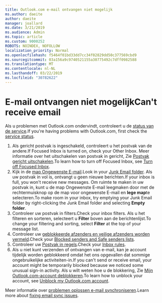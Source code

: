 ```yaml
---
title: Outlook.com e-mail ontvangen niet mogelijk
ms.author: daeite
author: daeite
manager: joallard
ms.date: 3/21/2019
ms.audience: Admin
ms.topic: article
ms.custom: 9000252
ROBOTS: NOINDEX, NOFOLLOW
localization_priority: Normal
ms.openlocfilehash: f5464f01bd33dd7cc34f02829dd50c377569cbd9
ms.sourcegitcommit: 03a156a9c9740521155a30775492c7dff0982588
ms.translationtype: MT
ms.contentlocale: nl-NL
ms.lasthandoff: 03/22/2019
ms.locfileid: "30782622"
---
```

# <a name="cant-receive-email"></a><span data-ttu-id="8236e-102">E-mail ontvangen niet mogelijk</span><span class="sxs-lookup"><span data-stu-id="8236e-102">Can't receive email</span></span>

<span data-ttu-id="8236e-103">Als u problemen met Outlook.com ondervindt, controleert u de [status van de service](https://go.microsoft.com/fwlink/p/?linkid=837482).</span><span class="sxs-lookup"><span data-stu-id="8236e-103">If you're having problems with Outlook.com, first check the [service status](https://go.microsoft.com/fwlink/p/?linkid=837482).</span></span>

1. <span data-ttu-id="8236e-104">Als gericht postvak is ingeschakeld, controleert u het postvak van de andere.</span><span class="sxs-lookup"><span data-stu-id="8236e-104">If Focused Inbox is turned on, check your Other Inbox.</span></span> <span data-ttu-id="8236e-105">Meer informatie over het uitschakelen van postvak in gericht, Zie [Postvak gericht uitschakelen](https://support.office.com/article/f714d94d-9e63-4217-9ccb-6cb2986aa1b2).</span><span class="sxs-lookup"><span data-stu-id="8236e-105">To learn how to turn off Focused Inbox, see [Turn off Focused Inbox](https://support.office.com/article/f714d94d-9e63-4217-9ccb-6cb2986aa1b2).</span></span>
1. <span data-ttu-id="8236e-106">Kijk in de [map Ongewenste E-mail](https://outlook.live.com/mail/junkemail).</span><span class="sxs-lookup"><span data-stu-id="8236e-106">Look in your [Junk Email folder](https://outlook.live.com/mail/junkemail).</span></span> <span data-ttu-id="8236e-107">Als uw postvak in vol is, ontvangt u geen nieuwe berichten.</span><span class="sxs-lookup"><span data-stu-id="8236e-107">If your inbox is full, you won't receive new messages.</span></span> <span data-ttu-id="8236e-108">Om ruimte te maken in uw postvak in, kunt u de map Ongewenste E-mail leegmaken door met de rechtermuisknop op de map voor ongewenste E-mail en **lege map**te selecteren.</span><span class="sxs-lookup"><span data-stu-id="8236e-108">To make room in your inbox, try emptying your Junk Email folder by right-clicking the Junk Email folder and selecting **Empty folder**.</span></span>
1. <span data-ttu-id="8236e-109">Controleer uw postvak in filters.</span><span class="sxs-lookup"><span data-stu-id="8236e-109">Check your inbox filters.</span></span> <span data-ttu-id="8236e-110">Als u het filteren en sorteren, selecteert u **Filter** boven aan de berichtenlijst.</span><span class="sxs-lookup"><span data-stu-id="8236e-110">To change your filtering and sorting, select **Filter** at the top of your message list.</span></span>
1. <span data-ttu-id="8236e-111">Controleer uw [geblokkeerde afzenders en veilige afzenders worden vermeld](https://outlook.live.com/mail/options/mail/junkEmail).</span><span class="sxs-lookup"><span data-stu-id="8236e-111">Check your [Blocked senders and Safe senders lists](https://outlook.live.com/mail/options/mail/junkEmail).</span></span>
1. <span data-ttu-id="8236e-112">Controleer uw [Postvak in regels](https://outlook.live.com/mail/options/mail/rules).</span><span class="sxs-lookup"><span data-stu-id="8236e-112">Check your [Inbox rules](https://outlook.live.com/mail/options/mail/rules).</span></span>
1. <span data-ttu-id="8236e-113">Als u niet kunt verzenden of ontvangen van e-mail, kan je account tijdelijk worden geblokkeerd omdat het ons opgevallen dat sommige ongebruikelijke activiteiten-in.</span><span class="sxs-lookup"><span data-stu-id="8236e-113">If you can't send or receive email, your account might be temporarily blocked because we noticed some unusual sign-in activity.</span></span> <span data-ttu-id="8236e-114">Als u wilt weten hoe u de blokkering, Zie [Mijn Outlook.com-account deblokkeren](https://support.office.com/article/f4ad2701-d166-4d8b-8a6a-9af2a1f8a4c4).</span><span class="sxs-lookup"><span data-stu-id="8236e-114">To learn how to unblock your account, see [Unblock my Outlook.com account](https://support.office.com/article/f4ad2701-d166-4d8b-8a6a-9af2a1f8a4c4).</span></span>

<span data-ttu-id="8236e-115">Meer informatie over [problemen oplossen e-mail synchroniseren](https://support.office.com/article/d39e3341-8d79-4bf1-b3c7-ded602233642).</span><span class="sxs-lookup"><span data-stu-id="8236e-115">Learn more about [fixing email sync issues](https://support.office.com/article/d39e3341-8d79-4bf1-b3c7-ded602233642).</span></span>